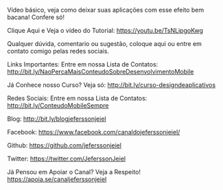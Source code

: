 Vídeo básico, veja como deixar suas aplicações com esse efeito bem bacana! Confere só!

Clique Aqui e Veja o vídeo do Tutorial:
https://youtu.be/TsNLipgoKwg

Qualquer dúvida, comentario ou sugestão, coloque aqui ou entre em
contato comigo pelas redes sociais.

Links Importantes:
Entre em nossa Lista de Contatos:
http://bit.ly/NaoPercaMaisConteudoSobreDesenvolvimentoMobile

Já Conhece nosso Curso? Veja só:
http://bit.ly/curso-designdeaplicativos

Redes Sociais:
Entre em nossa Lista de Contatos: http://bit.ly/ConteudoMobileSempre

Blog: http://bit.ly/blogjeferssonjeiel

Facebook: https://www.facebook.com/canaldojeferssonjeiel/

Github: https://github.com/jeferssonjeiel

Twitter: https://twitter.com/JeferssonJeiel

Já Pensou em Apoiar o Canal? Veja a Respeito! https://apoia.se/canaljeferssonjeiel
